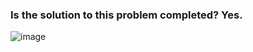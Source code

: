 ### Is the solution to this problem completed? Yes.

![image](https://github.com/jcari-dev/Hacker-Rank-1-Month-Preparation-Kit/assets/65676916/0b9476fe-6edc-484c-9a7a-7bf818a095d2)